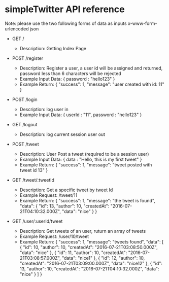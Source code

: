 # simpleTwitter API reference

Note: please use the two following forms of data as inputs
x-www-form-urlencoded
json

- GET / 
  - Description: Getting Index Page

- POST /register
  - Description: Register a user, a user id will be assigned and returned, password less than 6 characters will be rejected
  - Example Input Data: { password : "hello123" }
  - Example Return: {
  "success": 1,
  "message": "user created with id: 11"
}

- POST /login
  - Description: log user in
  - Example Input Data: { userId : "11", password : "hello123" }

- GET /logout
  - Description: log current session user out

- POST /tweet
  - Description: User Post a tweet (required to be a session user)
  - Example Input Data: { data : "Hello, this is my first tweet" }
  - Example Return: {
  "success": 1,
  "message": "tweet posted with tweet id 13"
}

- GET /tweet/:tweetId
  - Description: Get a specific tweet by tweet Id
  - Example Request: /tweet/11
  - Example Return: {
  "success": 1,
  "message": "the tweet is found",
  "data": {
    "id": 13,
    "author": 10,
    "createdAt": "2016-07-21T04:10:32.000Z",
    "data": "nice"
  }
}


- GET /user/:userId/tweet
  - Description: Get tweets of an user, ruturn an array of tweets
  - Example Request: /user/10/tweet
  - Example Return: {
  "success": 1,
  "message": "tweets found",
  "data": [
    {
      "id": 10,
      "author": 10,
      "createdAt": "2016-07-21T03:08:50.000Z",
      "data": "nice"
    },
    {
      "id": 11,
      "author": 10,
      "createdAt": "2016-07-21T03:08:57.000Z",
      "data": "nice1"
    },
    {
      "id": 12,
      "author": 10,
      "createdAt": "2016-07-21T03:09:00.000Z",
      "data": "nice12"
    },
    {
      "id": 13,
      "author": 10,
      "createdAt": "2016-07-21T04:10:32.000Z",
      "data": "nice"
    }
  ]
}